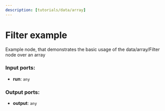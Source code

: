 ```yaml
---
description: [tutorials/data/array]
---
```


# Filter example

Example node, that demonstrates the basic usage of the data/array/Filter node over an array

### Input ports:

* __run__: `any`

### Output ports:

* __output__: `any`

